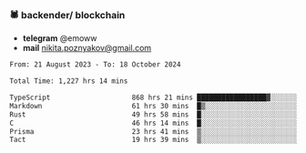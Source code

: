 ### 🕷 backender/ blockchain
- **telegram** @emoww
- **mail** nikita.poznyakov@gmail.com

<!--START_SECTION:waka-->

```txt
From: 21 August 2023 - To: 18 October 2024

Total Time: 1,227 hrs 14 mins

TypeScript                    868 hrs 21 mins █████████████████▓░░░░░░░   70.55 %
Markdown                      61 hrs 30 mins  █▒░░░░░░░░░░░░░░░░░░░░░░░   05.00 %
Rust                          49 hrs 58 mins  █░░░░░░░░░░░░░░░░░░░░░░░░   04.06 %
C                             46 hrs 14 mins  █░░░░░░░░░░░░░░░░░░░░░░░░   03.76 %
Prisma                        23 hrs 41 mins  ▒░░░░░░░░░░░░░░░░░░░░░░░░   01.92 %
Tact                          19 hrs 39 mins  ▒░░░░░░░░░░░░░░░░░░░░░░░░   01.60 %
```

<!--END_SECTION:waka-->




